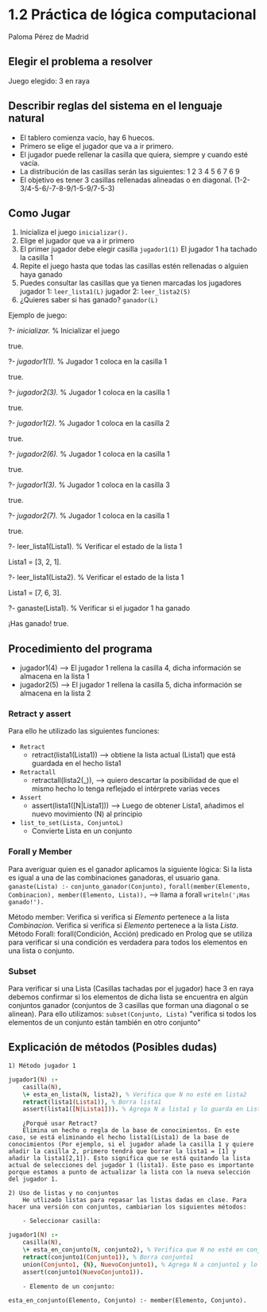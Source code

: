 # 1.2  Práctica de lógica computacional #
Paloma Pérez de Madrid

## Elegir el problema a resolver
Juego elegido: 3 en raya

## Describir reglas del sistema en el lenguaje natural
- El tablero comienza vacío, hay 6 huecos.
- Primero se elige el jugador que va a ir primero.
- El jugador puede rellenar la casilla que quiera, siempre y cuando esté vacía.
- La distribución de las casillas serán las siguientes:
                            1 2 3 
                            4 5 6
                            7 6 9
- El objetivo es tener 3 casillas rellenadas alineadas o en diagonal.
    (1-2-3/4-5-6/-7-8-9/1-5-9/7-5-3)

## Como Jugar
1. Inicializa el juego
    `inicializar().`
2. Elige el jugador que va a ir primero
3. El primer jugador debe elegir casilla
    `jugador1(1)` El jugador 1 ha tachado la casilla 1
4. Repite el juego hasta que todas las casillas estén rellenadas o alguien haya ganado
5. Puedes consultar las casillas que ya tienen marcadas los jugadores
    jugador 1: `leer_lista1(L)`
    jugador 2: `leer_lista2(S)`
6. ¿Quieres saber si has ganado?
    `ganador(L)`

Ejemplo de juego:

?- *inicializar.*  % Inicializar el juego

true.

?- *jugador1(1).*  % Jugador 1 coloca en la casilla 1

true.

?- *jugador2(3).*  % Jugador 1 coloca en la casilla 1

true.

?- *jugador1(2).*  % Jugador 1 coloca en la casilla 2

true.

?- *jugador2(6).*  % Jugador 1 coloca en la casilla 1

true.

?- *jugador1(3).*  % Jugador 1 coloca en la casilla 3

true.

?- *jugador2(7).*  % Jugador 1 coloca en la casilla 1

true.

?- leer_lista1(Lista1).  % Verificar el estado de la lista 1

Lista1 = [3, 2, 1].

?- leer_lista1(Lista2).  % Verificar el estado de la lista 1

Lista1 = [7, 6, 3].

?- ganaste(Lista1).  % Verificar si el jugador 1 ha ganado

¡Has ganado!
true.



## Procedimiento del programa
- jugador1(4) --> El jugador 1 rellena la casilla 4, dicha información se almacena en la lista 1
- jugador2(5) --> El jugador 1 rellena la casilla 5, dicha información se almacena en la lista 2

### Retract y assert
Para ello he utilizado las siguientes funciones: 
- `Retract`
    + retract(lista1(Lista1)) --> obtiene la lista actual (Lista1) que está guardada en el hecho lista1
- `Retractall`
    + retractall(lista2(_)), --> quiero descartar la posibilidad de que el mismo hecho lo tenga reflejado el intérprete varias veces
- `Assert`
    + assert(lista1([N|Lista1])) --> Luego de obtener Lista1, añadimos el nuevo movimiento (N) al principio
- `list_to_set(Lista, ConjuntoL)`
    + Convierte Lista en un conjunto

### Forall y Member
Para averiguar quien es el ganador aplicamos la siguiente lógica:
    Si la lista es igual a una de las combinaciones ganadoras, el usuario gana. 
` ganaste(Lista) :- `
    `conjunto_ganador(Conjunto),`
    `forall(member(Elemento, Combinacion), member(Elemento, Lista)),` --> llama a forall
    `writeln('¡Has ganado!').` 

Método member: Verifica si verifica si *Elemento* pertenece a la lista *Combinacion*. 
               Verifica si verifica si *Elemento* pertenece a la lista *Lista*. 
Método Forall: forall(Condición, Acción)
               predicado en Prolog que se utiliza para verificar si una condición es verdadera para todos los elementos en una lista o conjunto.

### Subset
Para verificar si una Lista (Casillas tachadas por el jugador) hace 3 en raya debemos confirmar si los elementos de dicha
lista se encuentra en algún conjuntos ganador (conjuntos de 3 casillas que forman una diagonal o se alinean). Para ello utilizamos:
 `subset(Conjunto, Lista)` "verifica si todos los elementos de un conjunto están también en otro conjunto" 

## Explicación de métodos (Posibles dudas)
    1) Método jugador 1
```prolog
jugador1(N) :-
    casilla(N),
    \+ esta_en_lista(N, lista2), % Verifica que N no esté en lista2
    retract(lista1(Lista1)), % Borra lista1
    assert(lista1([N|Lista1])). % Agrega N a lista1 y lo guarda en Lista1
```
        ¿Porqué usar Retract? 
        Elimina un hecho o regla de la base de conocimientos. En este caso, se está eliminando el hecho lista1(Lista1) de la base de conocimientos (Por ejemplo, si el jugador añade la casilla 1 y quiere añadir la casilla 2, primero tendrá que borrar la lista1 = [1] y añadir la lista1[2,1]). Esto significa que se está quitando la lista actual de selecciones del jugador 1 (lista1). Este paso es importante porque estamos a punto de actualizar la lista con la nueva selección del jugador 1.
    
    2) Uso de listas y no conjuntos
        He utlizado listas para repasar las listas dadas en clase. Para hacer una versión con conjuntos, cambiarian los siguientes métodos:

        - Seleccionar casilla:
```prolog
jugador1(N) :- 
    casilla(N),
    \+ esta_en_conjunto(N, conjunto2), % Verifica que N no esté en conjunto2
    retract(conjunto1(Conjunto1)), % Borra conjunto1
    union(Conjunto1, {N}, NuevoConjunto1), % Agrega N a conjunto1 y lo guarda en NuevoConjunto1
    assert(conjunto1(NuevoConjunto1)).
```
        - Elemento de un conjunto:
`esta_en_conjunto(Elemento, Conjunto) :- member(Elemento, Conjunto).`

    